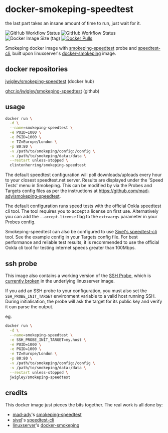 # docker-smokeping-speedtest
the last part takes an insane amount of time to run, just wait for it.

![GitHub Workflow Status](https://img.shields.io/github/actions/workflow/status/jwigley/docker-smokeping-speedtest/main.yml?branch=main&label=build%20%28main%29)
![GitHub Workflow Status](https://img.shields.io/github/actions/workflow/status/jwigley/docker-smokeping-speedtest/daily.yml?branch=main&label=build%20%28nightly%29)
![Docker Image Size (tag)](https://img.shields.io/docker/image-size/jwigley/smokeping-speedtest/latest)
[![Docker Pulls](https://img.shields.io/docker/pulls/jwigley/smokeping-speedtest.svg)](https://hub.docker.com/r/jwigley/smokeping-speedtest/)

Smokeping docker image with [smokeping-speedtest](https://github.com/mad-ady/smokeping-speedtest) probe and [speedtest-cli](https://github.com/sivel/speedtest-cli), built upon linuxserver's [docker-smokeping](https://github.com/linuxserver/docker-smokeping) image.

## docker repositories

[jwigley/smokeping-speedtest](https://hub.docker.com/r/jwigley/smokeping-speedtest) (docker hub)

[ghcr.io/jwigley/smokeping-speedtest](https://github.com/jwigley/docker-smokeping-speedtest/pkgs/container/smokeping-speedtest) (github)

## usage

```bash
docker run \
  -d \
  --name=smokeping-speedtest \
  -e PUID=1000 \
  -e PGID=1000 \
  -e TZ=Europe/London \
  -p 80:80 \
  -v /path/to/smokeping/config:/config \
  -v /path/to/smokeping/data:/data \
  --restart unless-stopped \
  clintonherring/smokeping-speedtest
```

The default speedtest configuration will poll downloads/uploads every hour to your closest speedtest.net server.
Results are displayed under the 'Speed Tests' menu in Smokeping.
This can be modified by via the Probes and Targets config files as per the instructions at https://github.com/mad-ady/smokeping-speedtest.

The default configuration runs speed tests with the official Ookla speedtest cli tool. The tool requires you to accept a license on first use. Alternatively you can add the `--accept-license` flag to the `extraargs` parameter in your Probes config.

Smokeping-speedtest can also be configured to use [Sivel's speedtest-cli](https://github.com/sivel/speedtest-cli) tool. See the example config in your Targets config file. For best performance and reliable test results, it is recommended to use the official Ookla cli tool for testing internet speeds greater than 100Mbps.

## ssh probe

This image also contains a working version of the [SSH Probe](https://oss.oetiker.ch/smokeping/probe/SSH.en.html), which is [currently broken](https://github.com/linuxserver/docker-smokeping/issues/142) in the underlying linuxserver image.

If you add an SSH probe to your configuration, you must also set the `SSH_PROBE_INIT_TARGET` environment variable to a valid host running SSH. During initialisation, the probe will ask the target for its public key and verify it can parse the output.

eg.
```bash
docker run \
  -d \
  --name=smokeping-speedtest \
  -e SSH_PROBE_INIT_TARGET=my.host \
  -e PUID=1000 \
  -e PGID=1000 \
  -e TZ=Europe/London \
  -p 80:80 \
  -v /path/to/smokeping/config:/config \
  -v /path/to/smokeping/data:/data \
  --restart unless-stopped \
  jwigley/smokeping-speedtest
```

## credits

This docker image just pieces the bits together. The real work is all done by:
  - [mad-ady](https://github.com/mad-ady)'s [smokeping-speedtest](https://github.com/mad-ady/smokeping-speedtest)
  - [sivel](https://github.com/sivel)'s [speedtest-cli](https://github.com/sivel/speedtest-cli)
  - [linuxserver](https://github.com/linuxserver)'s [docker-smokeping](https://github.com/linuxserver/docker-smokeping)

